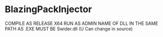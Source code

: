 # BlazingPackInjector
 COMPILE AS RELEASE X64
 RUN AS ADMIN
 NAME OF DLL IN THE SAME PATH AS .EXE MUST BE Swider.dll (U Can change in source)
